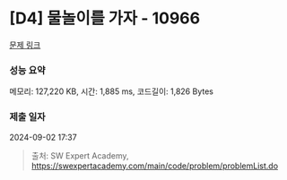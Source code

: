 # [D4] 물놀이를 가자 - 10966 

[문제 링크](https://swexpertacademy.com/main/code/problem/problemDetail.do?contestProbId=AXWXMZta-PsDFAST) 

### 성능 요약

메모리: 127,220 KB, 시간: 1,885 ms, 코드길이: 1,826 Bytes

### 제출 일자

2024-09-02 17:37



> 출처: SW Expert Academy, https://swexpertacademy.com/main/code/problem/problemList.do
